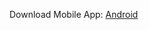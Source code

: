 Download Mobile App:
[Android](https://drive.google.com/file/d/11qxa3pUWc2RrCQmnKqcHZZzRsJxCQxLc/view?usp=sharing)
